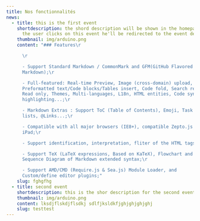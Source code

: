 ```yaml
---
title: Nos fonctionnalités
news:
  - title: this is the first event
    shortdescription: the shord description will be shown in the homepage and after
      the user clicks on this event he'll be redirected to the event detail page
    thumbnail: img/arduino.png
    content: "### Features\r

      \r

      - Support Standard Markdown / CommonMark and GFM(GitHub Flavored
      Markdown);\r

      - Full-featured: Real-time Preview, Image (cross-domain) upload,
      Preformatted text/Code blocks/Tables insert, Code fold, Search replace,
      Read only, Themes, Multi-languages, L18n, HTML entities, Code syntax
      highlighting...;\r

      - Markdown Extras : Support ToC (Table of Contents), Emoji, Task
      lists, @Links...;\r

      - Compatible with all major browsers (IE8+), compatible Zepto.js and
      iPad;\r

      - Support identification, interpretation, fliter of the HTML tags;\r

      - Support TeX (LaTeX expressions, Based on KaTeX), Flowchart and
      Sequence Diagram of Markdown extended syntax;\r

      - Support AMD/CMD (Require.js & Sea.js) Module Loader, and
      Custom/define editor plugins;"
    slug: fghgfhg
  - title: second event
    shortdescription: this is the shor description for the second event
    thumbnail: img/arduino.png
    content: l﻿ksdjflskdjflsdkj sdlfjksldkfjghjghjghjghj
    slug: testtest
---
```

